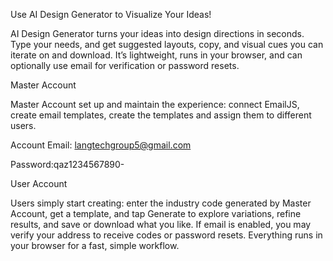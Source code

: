 Use AI Design Generator to Visualize Your Ideas!

AI Design Generator turns your ideas into design directions in seconds. Type your needs, and get suggested layouts, copy, and visual cues you can iterate on and download. It’s lightweight, runs in your browser, and can optionally use email for verification or password resets.

Master Account

Master Account set up and maintain the experience: connect EmailJS, create email templates, create the templates and assign them to different users. 

Account Email: langtechgroup5@gmail.com

Password:qaz1234567890-

User Account

Users simply start creating: enter the industry code generated by Master Account, get a template, and tap Generate to explore variations, refine results, and save or download what you like. If email is enabled, you may verify your address to receive codes or password resets. Everything runs in your browser for a fast, simple workflow.

